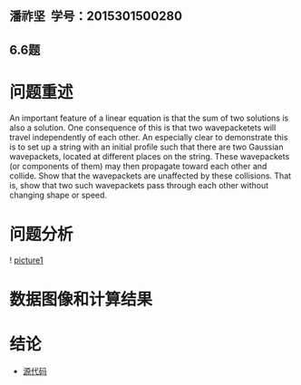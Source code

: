 ## 潘祚坚  学号：2015301500280
## 6.6题
# 问题重述
An important feature of a linear equation is that the sum of two solutions is also a solution. One consequence of this is that two wavepacketets will travel independently of each other. An especially clear to demonstrate this is to set up a string with an initial profile such that there are two Gaussian wavepackets, located at different places on the string. These wavepackets (or components of them) may then propagate toward each other and collide. Show that the wavepackets are unaffected by these collisions. That is, show that two such wavepackets pass through each other without changing shape or speed.
# 问题分析
! [picture1](https://github.com/paaaaaan/Computational_physics_2015301500280/blob/12.0/analysis.png)
# 数据图像和计算结果

# 结论


- [源代码](https://github.com/paaaaaan/Computational_physics_2015301500280/blob/12.0/code)
